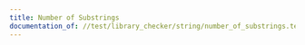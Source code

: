 ```yaml
---
title: Number of Substrings
documentation_of: //test/library_checker/string/number_of_substrings.test.py
---
```

